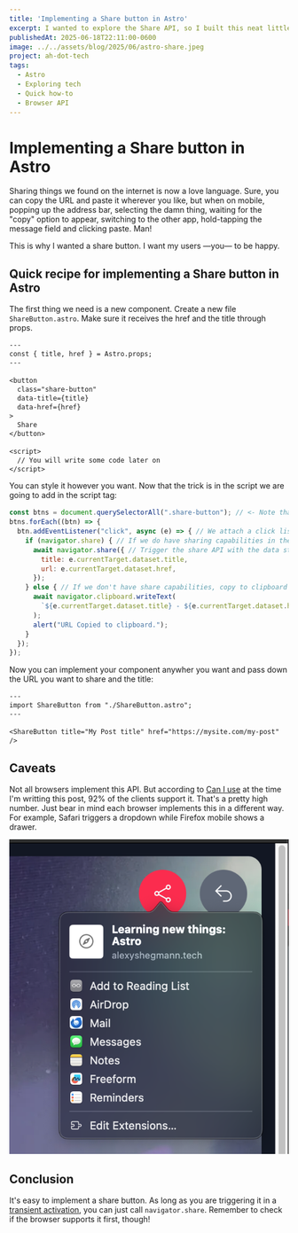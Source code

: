 ```yaml
---
title: 'Implementing a Share button in Astro'
excerpt: I wanted to explore the Share API, so I built this neat little Astro component that triggers the share experience in the supporting browsers.
publishedAt: 2025-06-18T22:11:00-0600
image: ../../assets/blog/2025/06/astro-share.jpeg
project: ah-dot-tech
tags:
  - Astro
  - Exploring tech
  - Quick how-to
  - Browser API
---
```

# Implementing a Share button in Astro

Sharing things we found on the internet is now a love language. Sure, you can copy the URL and paste it wherever you like, but when on mobile, popping up the address bar, selecting the damn thing, waiting for the "copy" option to appear, switching to the other app, hold-tapping the message field and clicking paste. Man!

This is why I wanted a share button. I want my users —you— to be happy.

## Quick recipe for implementing a Share button in Astro

The first thing we need is a new component. Create a new file `ShareButton.astro`. Make sure it receives the href and the title through props.

```astro
---
const { title, href } = Astro.props;
---

<button
  class="share-button"
  data-title={title}
  data-href={href}
>
  Share
</button>

<script>
  // You will write some code later on
</script>
```

You can style it however you want. Now that the trick is in the script we are going to add in the script tag:

```javascript
const btns = document.querySelectorAll(".share-button"); // <- Note that this uses the class I added previously to find all share buttons.
btns.forEach((btn) => {
  btn.addEventListener("click", async (e) => { // We attach a click listener to the button
    if (navigator.share) { // If we do have sharing capabilities in the browser
      await navigator.share({ // Trigger the share API with the data stored in the dataset
        title: e.currentTarget.dataset.title,
        url: e.currentTarget.dataset.href,
      });
    } else { // If we don't have share capabilities, copy to clipboard as a fallback
      await navigator.clipboard.writeText(
        `${e.currentTarget.dataset.title} - ${e.currentTarget.dataset.href}`
      );
      alert("URL Copied to clipboard.");
    }
  });
});
```

Now you can implement your component anywher you want and pass down the URL you want to share and the title:

```astro
---
import ShareButton from "./ShareButton.astro";
---

<ShareButton title="My Post title" href="https://mysite.com/my-post" />
```

## Caveats

Not all browsers implement this API. But according to [Can I use](https://caniuse.com/web-share) at the time I'm writting this post, 92% of the clients support it. That's a pretty high number. Just bear in mind each browser implements this in a different way. For example, Safari triggers a dropdown while Firefox mobile shows a drawer.

![Share dropdown in Safari](../../assets/blog/2025/06/safari-share.png)

## Conclusion

It's easy to implement a share button. As long as you are triggering it in a [transient activation](https://developer.mozilla.org/en-US/docs/Glossary/Transient_activation), you can just call `navigator.share`. Remember to check if the browser supports it first, though!